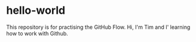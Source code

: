 # hello-world
This repository is for practising the GitHub Flow.
Hi, I'm Tim and I' learning how to work with Github.
